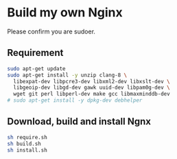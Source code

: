 # Build my own Nginx

Please confirm you are sudoer.

## Requirement

```bash
sudo apt-get update
sudo apt-get install -y unzip clang-8 \
  libexpat-dev libpcre3-dev libxml2-dev libxslt-dev \
  libgeoip-dev libgd-dev gawk uuid-dev libpam0g-dev \
  wget git perl libperl-dev make gcc libmaxminddb-dev
# sudo apt-get install -y dpkg-dev debhelper
```

## Download, build and install Ngnx

```bash
sh require.sh
sh build.sh
sh install.sh
```
